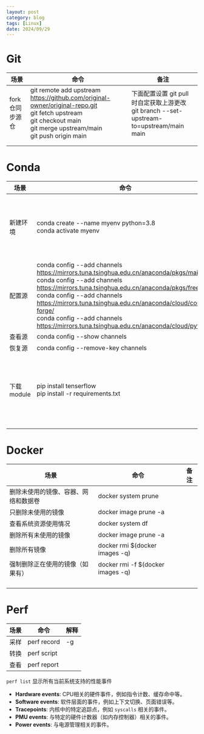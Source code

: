 ```yaml
---
layout: post
category: blog
tags: [Linux]
date: 2024/09/29
---
```




# Git

| 场景            | 命令                                                         | 备注                                                         |
| --------------- | ------------------------------------------------------------ | ------------------------------------------------------------ |
| fork 仓同步源仓 | git remote add upstream https://github.com/original-owner/original-repo.git<br/>git fetch upstream<br/>git checkout main<br/>git merge upstream/main<br/>git push origin main | 下面配置设置 git pull 时自定获取上游更改<br />git branch --set-upstream-to=upstream/main main |
|                 |                                                              |                                                              |
|                 |                                                              |                                                              |



# Conda

| 场景        | 命令                                                         | 备注                                               |
| ----------- | ------------------------------------------------------------ | -------------------------------------------------- |
| 新建环境    | conda create --name myenv python=3.8<br/>conda activate myenv | 删除环境<br />conda remove --name myenv --all      |
| 配置源      | conda config --add channels https://mirrors.tuna.tsinghua.edu.cn/anaconda/pkgs/main/<br/>conda config --add channels https://mirrors.tuna.tsinghua.edu.cn/anaconda/pkgs/free/<br/>conda config --add channels https://mirrors.tuna.tsinghua.edu.cn/anaconda/cloud/conda-forge/<br/>conda config --add channels https://mirrors.tuna.tsinghua.edu.cn/anaconda/cloud/pytorch/ |                                                    |
| 查看源      | conda config --show channels                                 |                                                    |
| 恢复源      | conda config --remove-key channels                           |                                                    |
| 下载 module | pip install tenserflow<br />pip install -r requirements.txt  | 执行 `which pip` 查询是否当前环境下的 pip 避免冲突 |
|             |                                                              |                                                    |





# Docker

| 场景                                 | 命令                              | 备注 |
| ------------------------------------ | --------------------------------- | ---- |
| 删除未使用的镜像、容器、网络和数据卷 | docker system prune               |      |
| 只删除未使用的镜像                   | docker image prune -a             |      |
| 查看系统资源使用情况                 | docker system df                  |      |
| 删除所有未使用的镜像                 | docker image prune -a             |      |
| 删除所有镜像                         | docker rmi $(docker images -q)    |      |
| 强制删除正在使用的镜像（如果有）     | docker rmi -f $(docker images -q) |      |
|                                      |                                   |      |
|                                      |                                   |      |
|                                      |                                   |      |
|                                      |                                   |      |



# Perf

| 场景 | 命令        | 解释 |
| ---- | ----------- | ---- |
| 采样 | perf record | -g   |
| 转换 | perf script |      |
| 查看 | perf report |      |

`perf list` 显示所有当前系统支持的性能事件

- **Hardware events**: CPU相关的硬件事件，例如指令计数、缓存命中等。
- **Software events**: 软件层面的事件，例如上下文切换、页面错误等。
- **Tracepoints**: 内核中的特定追踪点，例如 `syscalls` 相关的事件。
- **PMU events**: 与特定的硬件计数器（如内存控制器）相关的事件。
- **Power events**: 与电源管理相关的事件。



